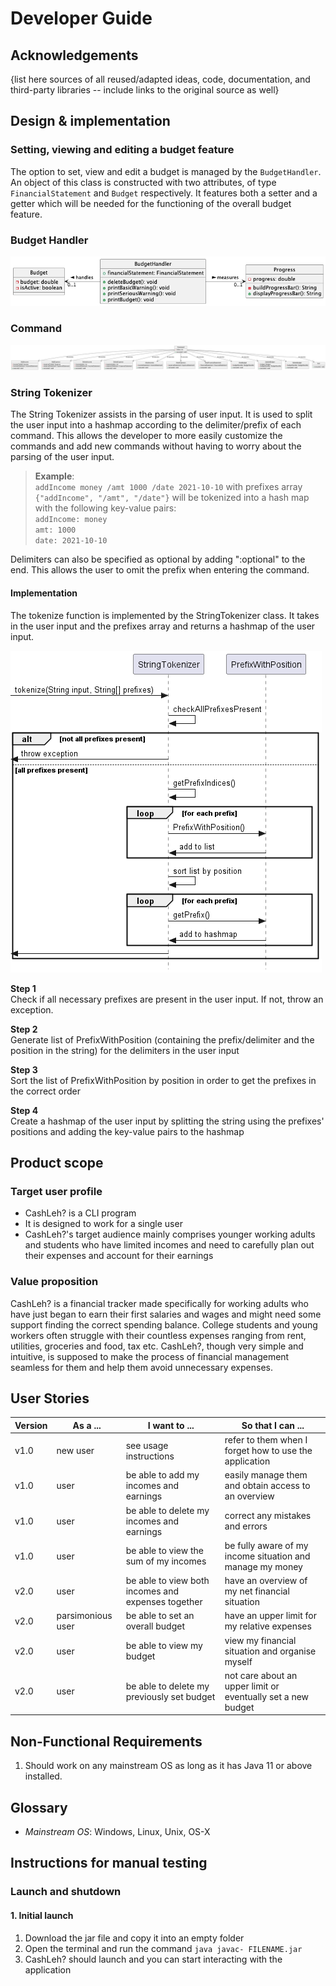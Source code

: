 # Developer Guide

## Acknowledgements

{list here sources of all reused/adapted ideas, code, documentation, and third-party libraries -- include links to the original source as well}

## Design & implementation

### Setting, viewing and editing a budget feature

The option to set, view and edit a budget is managed by the `BudgetHandler`. An object of this class is constructed
with two attributes, of type `FinancialStatement` and `Budget` respectively. It features both a setter and a getter
which will be needed for the functioning of the overall budget feature.

### Budget Handler

![](./images/budget.png)

### Command
![](./Images/commands.png)

### String Tokenizer

The String Tokenizer assists in the parsing of user input. It is used to split the user input into a hashmap according to the delimiter/prefix of each command. This allows the developer to more easily customize the commands and add new commands without having to worry about the parsing of the user input.

> **Example**:\
> `addIncome money /amt 1000 /date 2021-10-10` with prefixes array `{"addIncome", "/amt", "/date"}` will be tokenized into a hash map with the following key-value pairs:\
> `addIncome: money`\
> `amt: 1000`\
> `date: 2021-10-10`

Delimiters can also be specified as optional by adding ":optional" to the end. This allows the user to omit the prefix when entering the command.

#### Implementation

The tokenize function is implemented by the StringTokenizer class. It takes in the user input and the prefixes array and returns a hashmap of the user input.

![](./images/stringTokenizer.png)

**Step 1**\
Check if all necessary prefixes are present in the user input. If not, throw an exception.

**Step 2**\
Generate list of PrefixWithPosition (containing the prefix/delimiter and the position in the string) for the delimiters in the user input

**Step 3**\
Sort the list of PrefixWithPosition by position in order to get the prefixes in the correct order

**Step 4**\
Create a hashmap of the user input by splitting the string using the prefixes' positions and adding the key-value pairs to the hashmap

## Product scope
### Target user profile

* CashLeh? is a CLI program 
* It is designed to work for a single user
* CashLeh?'s target audience mainly comprises younger working adults and students who have limited incomes and need to 
carefully plan out their expenses and account for their earnings

### Value proposition

CashLeh? is a financial tracker made specifically for working adults who have just began to earn their first salaries
and wages and might need some support finding the correct spending balance. College students and young workers often
struggle with their countless expenses ranging from rent, utilities, groceries and food, tax etc. CashLeh?, though
very simple and intuitive, is supposed to make the process of financial management seamless for them and help them avoid
unnecessary expenses.

## User Stories

|Version| As a ...          | I want to ...                                      | So that I can ...                                            |
|--------|-------------------|----------------------------------------------------|--------------------------------------------------------------|
|v1.0| new user          | see usage instructions                             | refer to them when I forget how to use the application       |
|v1.0| user              | be able to add my incomes and earnings             | easily manage them and obtain access to an overview          |
|v1.0| user              | be able to delete my incomes and earnings          | correct any mistakes and errors                              |
|v1.0| user              | be able to view the sum of my incomes              | be fully aware of my income situation and manage my money    |
|v2.0| user              | be able to view both incomes and expenses together | have an overview of my net financial situation               |
|v2.0| parsimonious user | be able to set an overall budget                   | have an upper limit for my relative expenses                 |
|v2.0| user              | be able to view my budget                          | view my financial situation and organise myself              |
|v2.0| user              | be able to delete my previously set budget         | not care about an upper limit or eventually set a new budget |

## Non-Functional Requirements

1. Should work on any mainstream OS as long as it has Java 11 or above installed.

## Glossary

* *Mainstream OS*: Windows, Linux, Unix, OS-X

## Instructions for manual testing

### Launch and shutdown

#### 1. Initial launch

1. Download the jar file and copy it into an empty folder
2. Open the terminal and run the command `java javac- FILENAME.jar`
3. CashLeh? should launch and you can start interacting with the application

